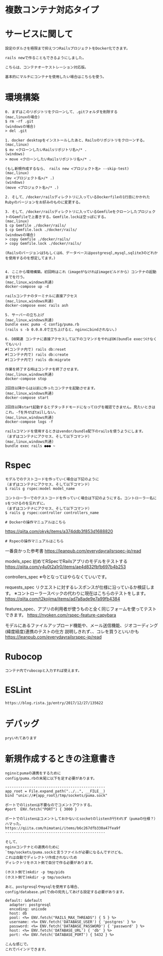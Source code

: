 # 複数コンテナ対応タイプ

# サービスに関して

```
設定のダルさを極限まで抑えつつRailsプロジェクトをDocker化できます。

rails newで作ることもできるようにしました。

こちらは、コンテナオーケストレーション対応版。

基本的にマルチにコンテナを使用したい場合はこちらを使う。

```

# 環境構築

```
0. まずはこのリポジトリをクローンして、.gitフォルダを削除する
(mac,linuxの場合)
$ rm -rf .git
(windowsの場合)
> del .git

1. docker desktopをインストールしたあと、Railsのリポジトリをクローンする。
(mac,linux)
$ mv <クローンしたいRailsリポジトリ名>/* .
(windows)
> move <クローンしたいRailsリポジトリ名>/* .

(もし新規作成するなら、 rails new <プロジェクト名> --skip-test)
(mac,linux)
(mv <プロジェクト名>/* .)
(windows)
(move <プロジェクト名>/* .)

2. そして、/docker/railsディレクトリに入っているDockerfileの1行目にかかれたRubyのバージョンをお好みのものに変更する。

3. そして、/docker/railsディレクトリに入っているGemfileをクローンしたプロジェクトのGemfileで上書きする。Gemfile.lockは空っぽにする。
(mac,linux)
$ cp Gemfile ./docker/rails/
$ cp Gemfile.lock ./docker/rails/
(windowsの場合)
> copy Gemfile ./docker/rails/
> copy Gemfile.lock ./docker/rails/

(Railsのバージョンは5もしくは6、データベースはpostgresql,mysql,sqlite3のどれかを使用するのを想定してます。)


4. ここから環境構築。初回時はこれ（imageがなければimageビルドから）コンテナの起動までを行う。
(mac,linux,windows共通)
docker-compose up -d

railsコンテナのターミナルに直接アクセス
(mac,linux,windows共通)
docker-compose exec rails ash

5. サーバーの立ち上げ
(mac,linux,windows共通)
bundle exec puma -C config/puma.rb
(rails s -b 0.0.0.0で立ち上げると、nginxにbindされない。)

6. DB関連 コンテナに直接アクセスして以下のコマンドをやればOK(bundle execつけなくてもいい)
#(コンテナ内で) rails db:reset
#(コンテナ内で) rails db:create
#(コンテナ内で) rails db:migrate

作業を終了する時はコンテナを終了させます。
(mac,linux,windows共通)
docker-compose stop

2回目以降からは以前に作ったコンテナを起動させます。
(mac,linux,windows共通)
docker-compose start

2回目以降start起動するとデタッチドモードになってログを確認できません。見たいときはこれ。-fを外せばtailしない。
(mac,linux,windows共通)
docker-compose logs -f

railsコマンドを使用するときはvendor/bundle配下のrailsを使うようにします。
（まずはコンテナにアクセス、そして以下コマンド）
(mac,linux,windows共通)
bundle exec rails ●●● ~
```

# Rspec
```
モデルでのテストコードを作っていく場合は下記のように
（まずはコンテナにアクセス、そして以下コマンド）
$ rails g rspec:model model_name

コントローラーでのテストコードを作っていく場合は下記のようにする。コントローラー名にsをつけるのを忘れずに。
（まずはコンテナにアクセス、そして以下コマンド）
$ rails g rspec:controller controllers_name
```

```
# Dockerの操作マニュアルはこちら
```
https://qiita.com/okyk/items/a374ddb3f853d1688820
```
# Rspecの操作マニュアルはこちら
```
一番良かった参考書
https://leanpub.com/everydayrailsrspec-jp/read

models_spec 初めてRSpecでRailsアプリのモデルをテストする
https://qiita.com/y4u0t2a1r0/items/ae4d832fbfb697b4b253

controllers_spec
※今となってはやらなくていいです。

requests_spec リクエストに対するレスポンスが仕様に沿っているか検証します。
※コントローラースペックの代わりに現在はこちらのテストをします。
https://qiita.com/t2kojima/items/ad7a8ade9e7a99fb4384

features_spec、アプリの利用者が使うものと全く同じフォームを使ってテストできます。
https://nyoken.com/rspec-feature-capybara

モデルにあるファイルアップロード機能や、メール送信機能、ジオコーディング(緯度経度)連携のテストの仕方
説明しきれず、、コレを買うといいかも
https://leanpub.com/everydayrailsrspec-jp/read

# Rubocop
```
コンテナ内でrubocopと入力すれば使えます。
```

# ESLint
```
https://blog.rista.jp/entry/2017/12/27/135622
```
# デバッグ
```
pryいれてあります
```

# 新規作成するときの注意書き

```
nginxとpumaの連携をするために
config/puma.rbの末尾に以下を足す必要があります。

----------------------------------------------
app_root = File.expand_path("../..", __FILE__)
bind "unix://#{app_root}/tmp/sockets/puma.sock"

ポートでのlistenは不要なのでコメントアウトする。
#port  ENV.fetch("PORT") { 3000 }

ポートでのlistenはコメントしておかないとsocketのlistenが行われず（pumaの仕様？）ハマった。
https://qiita.com/himatani/items/b6c267dfb330a47fea9f
----------------------------------------------

そして、
nginxコンテナとの連携のために
`tmp/sockets/puma.sockと言うファイルが必要になるんですけども、
これは自動でディレクトリ作成されないため
ディレクトリをホスト側で自分で作る必要があります。

(ホスト側で)mkdir -p tmp/pids
(ホスト側で)mkdir -p tmp/sockets

あと、postgresqlやmysqlを使用する場合、
config/database.ymlでdbの宛先してあげる設定する必要があります。

default: &default
  adapter: postgresql
  encoding: unicode
  host: db
  pool: <%= ENV.fetch("RAILS_MAX_THREADS") { 5 } %>
  username: <%= ENV.fetch('DATABASE_USER') { 'postgres' } %>
  password: <%= ENV.fetch('DATABASE_PASSWORD') { 'password' } %>
  host: <%= ENV.fetch('DATABASE_URL') { 'db' } %>
  port: <%= ENV.fetch('DATABASE_PORT') { 5432 } %>

こんな感じで。
これでバインドできます。
```
